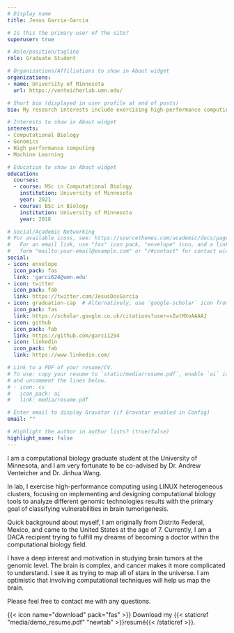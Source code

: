 ```yaml
---
# Display name
title: Jesus Garcia-Garcia

# Is this the primary user of the site?
superuser: true

# Role/position/tagline
role: Graduate Student

# Organizations/Affiliations to show in About widget
organizations:
- name: University of Minnesota
  url: https://venteicherlab.umn.edu/

# Short bio (displayed in user profile at end of posts)
bio: My research interests include exercising high-performance computing using LINUX heterogeneous clusters to examine genomics of brain tumors.

# Interests to show in About widget
interests:
- Computational Biology
- Genomics
- High performance computing
- Machine Learning

# Education to show in About widget
education:
  courses:
  - course: MSc in Computational Biology
    institution: University of Minnesota
    year: 2021
  - course: BSc in Biology
    institution: University of Minnesota
    year: 2018

# Social/Academic Networking
# For available icons, see: https://sourcethemes.com/academic/docs/page-builder/#icons
#   For an email link, use "fas" icon pack, "envelope" icon, and a link in the
#   form "mailto:your-email@example.com" or "/#contact" for contact widget.
social:
- icon: envelope
  icon_pack: fas
  link: 'garci624@umn.edu'
- icon: twitter
  icon_pack: fab
  link: https://twitter.com/JesusDosGarcia
- icon: graduation-cap  # Alternatively, use `google-scholar` icon from `ai` icon pack
  icon_pack: fas
  link: https://scholar.google.co.uk/citations?user=sIwtMXoAAAAJ
- icon: github
  icon_pack: fab
  link: https://github.com/garci1294
- icon: linkedin
  icon_pack: fab
  link: https://www.linkedin.com/

# Link to a PDF of your resume/CV.
# To use: copy your resume to `static/media/resume.pdf`, enable `ai` icons in `params.toml`, 
# and uncomment the lines below.
# - icon: cv
#   icon_pack: ai
#   link: media/resume.pdf

# Enter email to display Gravatar (if Gravatar enabled in Config)
email: ""

# Highlight the author in author lists? (true/false)
highlight_name: false
---
```


I am a computational biology graduate student at the University of Minnesota, and I am very fortunate to be co-advised by Dr. Andrew Venteicher and Dr. Jinhua Wang. 

In lab, I exercise high-performance computing using LINUX heterogeneous clusters, focusing on implementing and designing computational biology tools to analyze different genomic technologies results with the primary goal of classifying vulnerabilities in brain tumorigenesis. 

Quick background about myself, I am originally from Distrito Federal, Mexico, and came to the United States at the age of 7. Currently, I am a DACA recipient trying to fulfill my dreams of becoming a doctor within the computational biology field. 

I have a deep interest and motivation in studying brain tumors at the genomic level. The brain is complex, and cancer makes it more complicated to understand. I see it as trying to map all of stars in the universe. I am optimistic that involving computational techniques will help us map the brain. 

Please feel free to contact me with any questions.

{{< icon name="download" pack="fas" >}} Download my {{< staticref "media/demo_resume.pdf" "newtab" >}}resumé{{< /staticref >}}.
